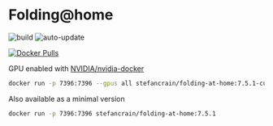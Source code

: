 # Folding@home

![build](https://github.com/stefancrain/folding-at-home/workflows/folding-at-home/badge.svg) ![auto-update](https://github.com/stefancrain/folding-at-home/workflows/folding-at-home/badge.svg?event=schedule)

[![Docker Pulls](https://img.shields.io/docker/pulls/stefancrain/folding-at-home)](https://hub.docker.com/r/raspbernetes/gatekeeper)

GPU enabled with [NVIDIA/nvidia-docker](https://github.com/NVIDIA/nvidia-docker)

```bash
docker run -p 7396:7396 --gpus all stefancrain/folding-at-home:7.5.1-cuda
```

Also available as a minimal version

```bash
docker run -p 7396:7396 stefancrain/folding-at-home:7.5.1
```
